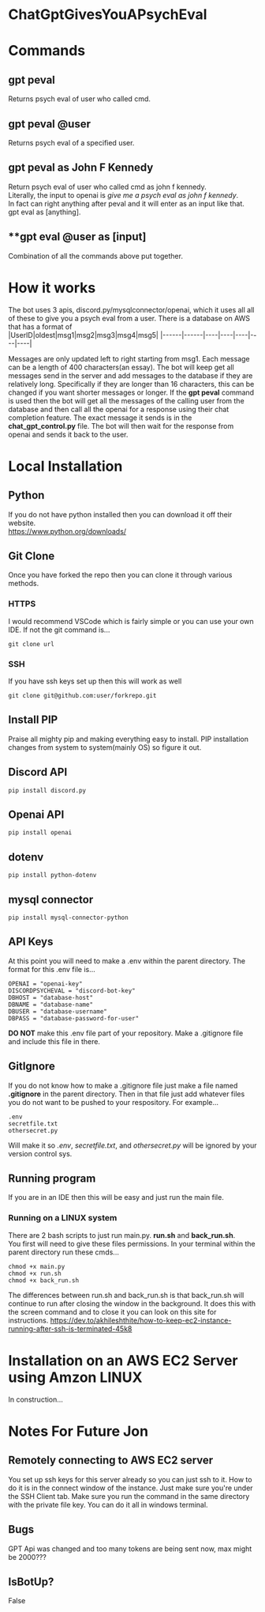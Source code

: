 # ChatGptGivesYouAPsychEval

# Commands
## **gpt peval**  
Returns psych eval of user who called cmd.

## **gpt peval @user**
Returns psych eval of a specified user.

## **gpt peval as John F Kennedy**
Return psych eval of user who called cmd as john f kennedy.  
Literally, the input to openai is *give me a psych eval as john f kennedy*.  
In fact can right anything after peval and it will enter as an input like that. gpt eval as [anything].

## **gpt eval @user as [input]
Combination of all the commands above put together.

# How it works
The bot uses 3 apis, discord.py/mysqlconnector/openai, which it uses all all of these to give you a psych eval from a user. There is a database on AWS that has a format of  
|UserID|oldest|msg1|msg2|msg3|msg4|msg5|
|------|------|----|----|----|----|----|

Messages are only updated left to right starting from msg1. Each message can be a length of 400 characters(an essay). The bot will keep get all messages send in the server and add messages to the database if they are relatively long. Specifically if they are longer than 16 characters, this can be changed if you want shorter messages or longer. If the **gpt peval** command is used then the bot will get all the messages of the calling user from the database and then call all the openai for a response using their chat completion feature. The exact message it sends is in the **chat_gpt_control.py** file. The bot will then wait for the response from openai and sends it back to the user.

# Local Installation
## Python
If you do not have python installed then you can download it off their website.  
https://www.python.org/downloads/
## Git Clone
Once you have forked the repo then you can clone it through various methods.
### HTTPS
I would recommend VSCode which is fairly simple or you can use your own IDE. If not the git command is...
```
git clone url
```
### SSH
If you have ssh keys set up then this will work as well
```
git clone git@github.com:user/forkrepo.git
```
## Install PIP
Praise all mighty pip and making everything easy to install. PIP installation changes from system to system(mainly OS) so figure it out.

## Discord API
```
pip install discord.py
```

## Openai API
```
pip install openai
```

## dotenv
```
pip install python-dotenv
```

## mysql connector
```
pip install mysql-connector-python
```
## API Keys
At this point you will need to make a .env within the parent directory. The format for this .env file is...
```
OPENAI = "openai-key"
DISCORDPSYCHEVAL = "discord-bot-key"
DBHOST = "database-host"
DBNAME = "database-name"
DBUSER = "database-username"
DBPASS = "database-password-for-user"
```
**DO NOT** make this .env file part of your repository. Make a .gitignore file and include this file in there.

## GitIgnore
If you do not know how to make a .gitignore file just make a file named **.gitignore** in the parent directory. 
Then in that file just add whatever files you do not want to be pushed to your respository. For example...
```
.env
secretfile.txt
othersecret.py
```
Will make it so *.env*, *secretfile.txt*, and *othersecret.py* will be ignored by your version control sys.

## Running program
If you are in an IDE then this will be easy and just run the main file.
### Running on a LINUX system
There are 2 bash scripts to just run main.py. **run.sh** and **back_run.sh**.  
You first will need to give these files permissions. In your terminal within the parent directory run these cmds...
```
chmod +x main.py
chmod +x run.sh
chmod +x back_run.sh
```
The differences between run.sh and back_run.sh is that back_run.sh will continue to run after closing the window in the background. It does this with the screen 
command and to close it you can look on this site for instructions. https://dev.to/akhileshthite/how-to-keep-ec2-instance-running-after-ssh-is-terminated-45k8

# Installation on an AWS EC2 Server using Amzon LINUX
In construction...


# Notes For Future Jon

## Remotely connecting to AWS EC2 server
You set up ssh keys for this server already so you can just ssh to it. How to do it is in the connect window of the instance. Just make sure you're under the SSH Client tab. Make sure you run the command in the same directory with the private file key. You can do it all in windows terminal.

## Bugs
GPT Api was changed and too many tokens are being sent now, max might be 2000???

## IsBotUp?
False